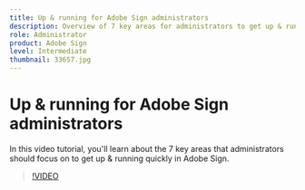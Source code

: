 ```yaml
---
title: Up & running for Adobe Sign administrators
description: Overview of 7 key areas for administrators to get up & running quickly in Adobe Sign
role: Administrator
product: Adobe Sign
level: Intermediate
thumbnail: 33657.jpg
---
```


# Up & running for Adobe Sign administrators

In this video tutorial, you'll learn about the 7 key areas that administrators should focus on to get up & running quickly in Adobe Sign.

>[!VIDEO](https://video.tv.adobe.com/v/33657?hidetitle=true)
